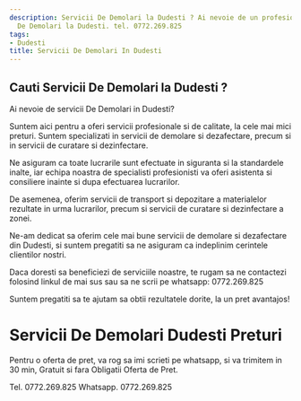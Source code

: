 ```yaml
---
description: Servicii De Demolari la Dudesti ? Ai nevoie de un profesionist in Servicii
  De Demolari la Dudesti. tel. 0772.269.825
tags:
- Dudesti
title: Servicii De Demolari In Dudesti
---
```



## Cauti Servicii De Demolari la Dudesti ?

Ai nevoie de servicii De Demolari in Dudesti? 

Suntem aici pentru a oferi servicii profesionale si de calitate, la cele mai mici preturi. Suntem specializati in servicii de demolare si dezafectare, precum si in servicii de curatare si dezinfectare. 

Ne asiguram ca toate lucrarile sunt efectuate in siguranta si la standardele inalte, iar echipa noastra de specialisti profesionisti va oferi asistenta si consiliere inainte si dupa efectuarea lucrarilor. 

De asemenea, oferim servicii de transport si depozitare a materialelor rezultate in urma lucrarilor, precum si servicii de curatare si dezinfectare a zonei. 

Ne-am dedicat sa oferim cele mai bune servicii de demolare si dezafectare din Dudesti, si suntem pregatiti sa ne asiguram ca indeplinim cerintele clientilor nostri. 

Daca doresti sa beneficiezi de serviciile noastre, te rugam sa ne contactezi folosind linkul de mai sus sau sa ne scrii pe whatsapp: 0772.269.825 

Suntem pregatiti sa te ajutam sa obtii rezultatele dorite, la un pret avantajos!

# Servicii De Demolari Dudesti Preturi
Pentru o oferta de pret, va rog sa imi scrieti pe whatsapp, si va trimitem in 30 min, Gratuit si fara Obligatii Oferta de Pret.

Tel. 0772.269.825
Whatsapp. 0772.269.825